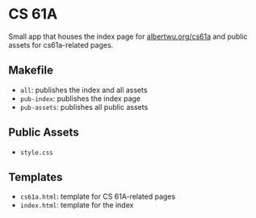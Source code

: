 CS 61A
======

Small app that houses the index page for
[albertwu.org/cs61a](albertwu.org/cs61a) and public assets for
cs61a-related pages.

Makefile
--------
* `all`: publishes the index and all assets
* `pub-index`: publishes the index page
* `pub-assets`: publishes all public assets

Public Assets
-------------
* `style.css`

Templates
---------
* `cs61a.html`: template for CS 61A-related pages
* `index.html`: template for the index

